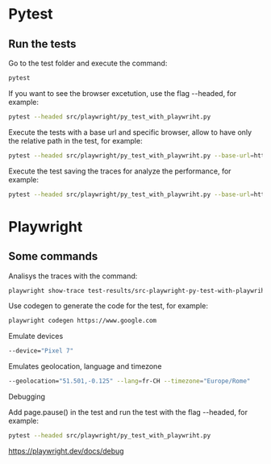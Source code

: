 # Pytest

## Run the tests

Go to the test folder and execute the command:

```bash
pytest
```

If you want to see the browser excetution, use the flag --headed, for example:

```bash
pytest --headed src/playwright/py_test_with_playwriht.py
```

Execute the tests with a base url and specific browser, allow to have only the relative path in the test, for example:

```bash
pytest --headed src/playwright/py_test_with_playwriht.py --base-url=https://www.google.com --browser=chromium
```

Execute the test saving the traces for analyze the performance, for example:

```bash
pytest --headed src/playwright/py_test_with_playwriht.py --base-url=https://www.google.com --browser=chromium --tracing on
```

# Playwright

## Some commands

Analisys the traces with the command:

```bash
playwright show-trace test-results/src-playwright-py-test-with-playwriht-py-test-sauce-demo-inventory-site-chromium/trace.zip
```

Use codegen to generate the code for the test, for example:

```bash
playwright codegen https://www.google.com
```

Emulate devices 

```bash
--device="Pixel 7"   
```

Emulates geolocation, language and timezone

```bash
--geolocation="51.501,-0.125" --lang=fr-CH --timezone="Europe/Rome"
```

Debugging

Add page.pause() in the test and run the test with the flag --headed, for example:

```bash
pytest --headed src/playwright/py_test_with_playwriht.py
```

https://playwright.dev/docs/debug
